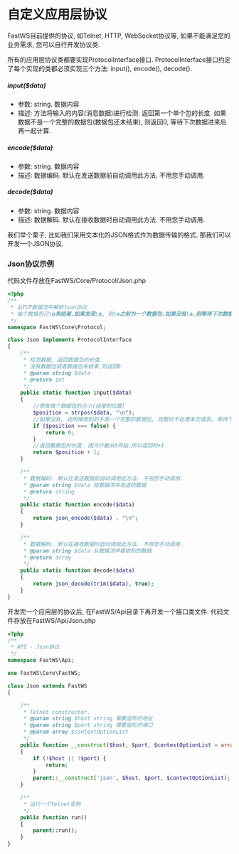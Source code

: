 # 自定义应用层协议

FastWS目前提供的协议, 如Telnet, HTTP, WebSocket协议等, 如果不能满足您的业务需求, 您可以自行开发协议类.

所有的应用层协议类都要实现ProtocolInterface接口. ProtocolInterface接口约定了每个实现的类都必须实现三个方法: input(), encode(), decode().

##### input($data)
- 参数: string. 数据内容
- 描述: 方法将输入的内容(消息数据)进行检测. 返回第一个单个包的长度. 如果数据不是一个完整的数据包(数据包还未结束), 则返回0, 等待下次数据进来后再一起计算.

##### encode($data)
- 参数: string. 数据内容
- 描述: 数据编码. 默认在发送数据前自动调用此方法. 不用您手动调用.

##### decode($data)
- 参数: string. 数据内容
- 描述: 数据解码. 默认在接收数据时自动调用此方法. 不用您手动调用.

我们举个栗子, 比如我们采用文本化的JSON格式作为数据传输的格式. 那我们可以开发一个JSON协议.

### Json协议示例
代码文件存放在FastWS/Core/Protocol/Json.php
```php
<?php
/**
 * 从TCP数据流中解析Json协议
 * 每个数据包已\n来结尾.如果发现\n, 则\n之前为一个数据包.如果没有\n,则等待下次数据的到来
 */
namespace FastWS\Core\Protocol;

class Json implements ProtocolInterface
{
    /**
     * 检测数据, 返回数据包的长度.
     * 没有数据包或者数据包未结束,则返回0
     * @param string $data
     * @return int
     */
    public static function input($data)
    {
        //获取首个数据包的大小(结尾的位置)
        $position = strpos($data, "\n");
        //如果没有, 说明接收到的不是一个完整的数据包, 则暂时不处理本次请求, 等待下次接收后再一起处理
        if ($position === false) {
            return 0;
        }
        //返回数据包的长度. 因为计数从0开始,所以返回时+1
        return $position + 1;
    }

    /**
     * 数据编码. 默认在发送数据前自动调用此方法. 不用您手动调用.
     * @param string $data 给数据流中发送的数据
     * @return string
     */
    public static function encode($data)
    {
        return json_encode($data) . "\n";
    }

    /**
     * 数据解码. 默认在接收数据时自动调用此方法. 不用您手动调用.
     * @param string $data 从数据流中接收到的数据
     * @return array
     */
    public static function decode($data)
    {
        return json_decode(trim($data), true);
    }
}
```

开发完一个应用层的协议后, 在FastWS/Api目录下再开发一个接口类文件.
代码文件存放在FastWS/Api/Json.php
```php
<?php
/**
 * API - Json协议
 */
namespace FastWS\Api;

use FastWS\Core\FastWS;

class Json extends FastWS
{

    /**
     * Telnet constructor.
     * @param string $host string 需要监听的地址
     * @param string $port string 需要监听的端口
     * @param array $contextOptionList
     */
    public function __construct($host, $port, $contextOptionList = array())
    {
        if (!$host || !$port) {
            return;
        }
        parent::__construct('json', $host, $port, $contextOptionList);
    }

    /**
     * 运行一个Telnet实例
     */
    public function run()
    {
        parent::run();
    }
}
```